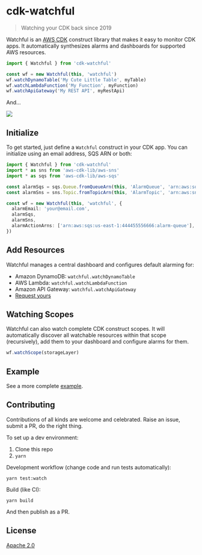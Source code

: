 # cdk-watchful

> Watching your CDK back since 2019

Watchful is an [AWS CDK](https://github.com/awslabs/aws-cdk) construct library that makes it easy
to monitor CDK apps. It automatically synthesizes alarms and dashboards for supported AWS resources.

```ts
import { Watchful } from 'cdk-watchful'

const wf = new Watchful(this, 'watchful')
wf.watchDynamoTable('My Cute Little Table', myTable)
wf.watchLambdaFunction('My Function', myFunction)
wf.watchApiGateway('My REST API', myRestApi)
```

And...

![](https://raw.githubusercontent.com/eladb/cdk-watchful/master/example/sample.png)

## Initialize

To get started, just define a `Watchful` construct in your CDK app.
You can initialize using an email address, SQS ARN or both:

```ts
import { Watchful } from 'cdk-watchful'
import * as sns from 'aws-cdk-lib/aws-sns'
import * as sqs from 'aws-cdk-lib/aws-sqs'

const alarmSqs = sqs.Queue.fromQueueArn(this, 'AlarmQueue', 'arn:aws:sqs:us-east-1:444455556666:alarm-queue')
const alarmSns = sns.Topic.fromTopicArn(this, 'AlarmTopic', 'arn:aws:sns:us-east-2:444455556666:MyTopic')

const wf = new Watchful(this, 'watchful', {
  alarmEmail: 'your@email.com',
  alarmSqs,
  alarmSns,
  alarmActionArns: ['arn:aws:sqs:us-east-1:444455556666:alarm-queue'],
})
```

## Add Resources

Watchful manages a central dashboard and configures default alarming for:

- Amazon DynamoDB: `watchful.watchDynamoTable`
- AWS Lambda: `watchful.watchLambdaFunction`
- Amazon API Gateway: `watchful.watchApiGateway`
- [Request yours](https://github.com/eladb/cdk-watchful/issues/new)

## Watching Scopes

Watchful can also watch complete CDK construct scopes. It will automatically
discover all watchable resources within that scope (recursively), add them
to your dashboard and configure alarms for them.

```ts
wf.watchScope(storageLayer)
```

## Example

See a more complete [example](https://github.com/eladb/cdk-watchful/blob/master/example/index.ts).

## Contributing

Contributions of all kinds are welcome and celebrated. Raise an issue, submit a PR, do the right thing.

To set up a dev environment:

1. Clone this repo
2. `yarn`

Development workflow (change code and run tests automatically):

```shell
yarn test:watch
```

Build (like CI):

```shell
yarn build
```

And then publish as a PR.

## License

[Apache 2.0](https://github.com/eladb/cdk-watchful/blob/master/LICENSE)

